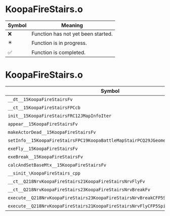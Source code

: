 # KoopaFireStairs.o
| Symbol | Meaning 
| ------------- | ------------- 
| :x: | Function has not yet been started. 
| :eight_pointed_black_star: | Function is in progress. 
| :white_check_mark: | Function is completed. 


# KoopaFireStairs.o
| Symbol | Decompiled? |
| ------------- | ------------- |
| `__dt__15KoopaFireStairsFv` | :x: |
| `__ct__15KoopaFireStairsFPCcb` | :x: |
| `init__15KoopaFireStairsFRC12JMapInfoIter` | :x: |
| `appear__15KoopaFireStairsFv` | :x: |
| `makeActorDead__15KoopaFireStairsFv` | :x: |
| `setInfo__15KoopaFireStairsFPC19KoopaBattleMapStairPCQ29JGeometry8TVec3&lt;f&gt;` | :x: |
| `exeFly__15KoopaFireStairsFv` | :x: |
| `exeBreak__15KoopaFireStairsFv` | :x: |
| `calcAndSetBaseMtx__15KoopaFireStairsFv` | :x: |
| `__sinit_\KoopaFireStairs_cpp` | :x: |
| `__ct__Q218NrvKoopaFireStairs21KoopaFireStairsNrvFlyFv` | :x: |
| `__ct__Q218NrvKoopaFireStairs23KoopaFireStairsNrvBreakFv` | :x: |
| `execute__Q218NrvKoopaFireStairs23KoopaFireStairsNrvBreakCFP5Spine` | :x: |
| `execute__Q218NrvKoopaFireStairs21KoopaFireStairsNrvFlyCFP5Spine` | :x: |
